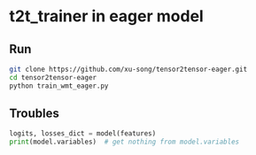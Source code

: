 
# t2t_trainer in eager model



## Run



```bash
git clone https://github.com/xu-song/tensor2tensor-eager.git
cd tensor2tensor-eager
python train_wmt_eager.py
```

 
## Troubles

```py
logits, losses_dict = model(features)
print(model.variables)  # get nothing from model.variables
```
